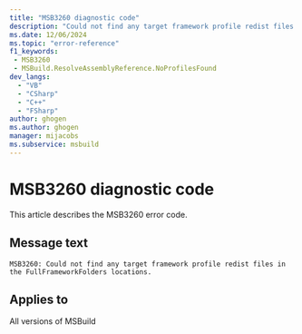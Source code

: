 ```yaml
---
title: "MSB3260 diagnostic code"
description: "Could not find any target framework profile redist files in the FullFrameworkFolders locations."
ms.date: 12/06/2024
ms.topic: "error-reference"
f1_keywords:
 - MSB3260
 - MSBuild.ResolveAssemblyReference.NoProfilesFound
dev_langs:
  - "VB"
  - "CSharp"
  - "C++"
  - "FSharp"
author: ghogen
ms.author: ghogen
manager: mijacobs
ms.subservice: msbuild
---
```


# MSB3260 diagnostic code

<!-- :::ErrorDefinitionDescription::: -->
<!-- :::editable-content name="introDescription"::: -->
This article describes the MSB3260 error code.
<!-- :::editable-content-end::: -->

## Message text

```output
MSB3260: Could not find any target framework profile redist files in the FullFrameworkFolders locations.
```

<!-- :::editable-content name="postOutputDescription"::: -->
<!--
{StrBegin="MSB3260: "}
-->
<!-- :::editable-content-end::: -->
<!-- :::ErrorDefinitionDescription-end::: -->

## Applies to

All versions of MSBuild
